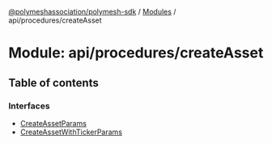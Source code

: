 [@polymeshassociation/polymesh-sdk](../README.md) / [Modules](../modules.md) / api/procedures/createAsset

# Module: api/procedures/createAsset

## Table of contents

### Interfaces

- [CreateAssetParams](../interfaces/api_procedures_createAsset.CreateAssetParams.md)
- [CreateAssetWithTickerParams](../interfaces/api_procedures_createAsset.CreateAssetWithTickerParams.md)
